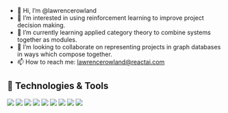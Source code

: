 - 👋 Hi, I’m @lawrencerowland
- 👀 I’m interested in using reinforcement learning to improve project decision making. 
- 🌱 I’m currently learning applied category theory to combine systems together as modules. 
- 💞️ I’m looking to collaborate on representing projects in graph databases in ways which compose together. 
- 📫 How to reach me: lawrencerowland@reactai.com

<!---
lawrencerowland/lawrencerowland is a ✨ special ✨ repository because its `README.md` (this file) appears on your GitHub profile.
You can click the Preview link to take a look at your changes.
--->
## 🔧 Technologies & Tools
![](https://img.shields.io/static/v1?label=Programming&message=Python&color=Green)
![](https://img.shields.io/static/v1?label=KnowledgeGraphs-Neo4j&message=Cypher&color=Yellow)
![](https://img.shields.io/static/v1?label=DeepLearning&message=Keras&color=Red)
![](https://img.shields.io/static/v1?label=MachineLearning&message=scikit-learn&color=Red)
![](https://img.shields.io/static/v1?label=Tools&message=Pandas&color=Brown)
![](https://img.shields.io/static/v1?label=Tools&message=Numpy&color=Brown)
![](https://img.shields.io/static/v1?label=DeepLearning&message=PyTorch&color=Red)
![](https://img.shields.io/static/v1?label=NaturalLanguageProcessing&message=NLTK&color=Yellow)
![](https://img.shields.io/badge/Tools-Docker-informational?style=flat&logo=docker&logoColor=white&color=2bbc8a)
